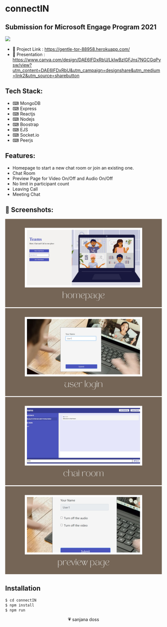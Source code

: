 # connectIN

## Submission for Microsoft Engage Program 2021

<img src="https://i.imgur.com/Anopa6Y.jpg">

- 💬 Project Link : https://gentle-tor-88958.herokuapp.com/ 
- 💬 Presentation : https://www.canva.com/design/DAE6lFDxRbU/LkIwBzlGFJns7NGCGqPysw/view?utm_content=DAE6lFDxRbU&utm_campaign=designshare&utm_medium=link2&utm_source=sharebutton

## Tech Stack: </br>
- ⌨ MongoDB </br>
- ⌨ Express </br>
- ⌨ Reactjs </br>
- ⌨ Nodejs </br>
- ⌨ Boostrap </br>
- ⌨ EJS </br>
- ⌨ Socket.io </br>
- ⌨ Peerjs </br>

## Features:

- Homepage to start a new chat room or join an existing one.
- Chat Room
- Preview Page for Video On/Off and Audio On/Off
- No limit in participant count
- Leaving Call
- Meeting Chat

## 💽 Screenshots:
<img src="https://github.com/sanjanadoss/connectIN/blob/main/screenshots/1.jpg">
<img src="https://github.com/sanjanadoss/connectIN/blob/main/screenshots/2.jpg">
<img src="https://github.com/sanjanadoss/connectIN/blob/main/screenshots/3.jpg">
<img src="https://github.com/sanjanadoss/connectIN/blob/main/screenshots/4.jpg">

## Installation
```
$ cd connectIN
$ npm install
$ npm run

```

<p align="center">
	💗 sanjana doss
</p>
